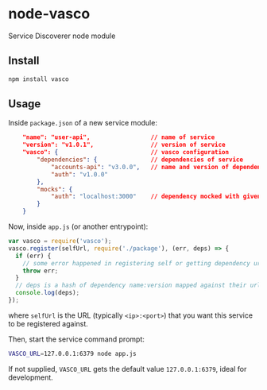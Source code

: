 # node-vasco

Service Discoverer node module

## Install

```bash
npm install vasco
```

## Usage

Inside `package.json` of a new service module:

```json
    "name": "user-api",                 // name of service
    "version": "v1.0.1",                // version of service
    "vasco": {                          // vasco configuration
        "dependencies": {               // dependencies of service
            "accounts-api": "v3.0.0",   // name and version of dependency
            "auth": "v1.0.0"
        },
        "mocks": {
            "auth": "localhost:3000"    // dependency mocked with given url
        }
    }
```

Now, inside `app.js` (or another entrypoint):

```js
var vasco = require('vasco');
vasco.register(selfUrl, require('./package'), (err, deps) => {
  if (err) {
    // some error happened in registering self or getting dependency urls
    throw err;
  }
  // deps is a hash of dependency name:version mapped against their urls
  console.log(deps);
});
```

where `selfUrl` is the URL (typically `<ip>:<port>`) that you want this
service to be registered against.

Then, start the service command prompt:

```bash
VASCO_URL=127.0.0.1:6379 node app.js
```

If not supplied, `VASCO_URL` gets the default value `127.0.0.1:6379`,
ideal for development.
